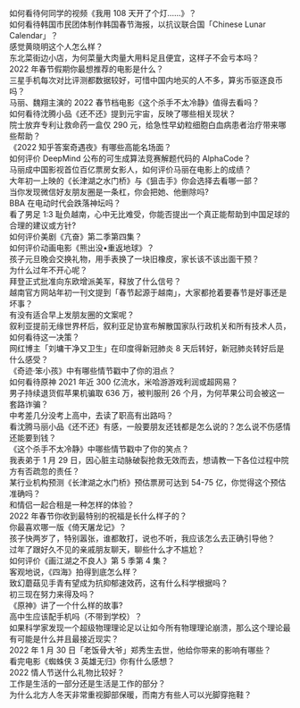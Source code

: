 如何看待何同学的视频《我用 108 天开了个灯......》？  
如何看待韩国市民团体制作韩国春节海报，以抗议联合国「Chinese Lunar Calendar」？  
感觉黄晓明这个人怎么样？  
东北菜街边小店，为何菜量大肉量大用料足且便宜，这样子不会亏本吗？  
2022 年春节假期你最想推荐的电影是什么？  
三星手机每次对比评测都数据较好，可惜中国内地买的人不多，算劣币驱逐良币吗？  
马丽、魏翔主演的 2022 春节档电影《这个杀手不太冷静》值得去看吗？  
如何看待沈腾小品《还不还》提到元宇宙，反映了哪些相关现状？  
院士放弃专利让救命药一盒仅 290 元，给急性早幼粒细胞白血病患者治疗带来哪些帮助？  
《2022 知乎答案奇遇夜》有哪些高能名场面？  
如何评价 DeepMind 公布的可生成算法竞赛解题代码的 AlphaCode？  
马丽成中国影视首位百亿票房女影人，如何评价马丽在电影上的成绩？  
大年初一上映的《长津湖之水门桥》与《狙击手》你会选择去看哪一部？  
当你发现微信好友朋友圈是一条杠，你会把她、他删除吗?  
BBA 在电动时代会跌落神坛吗？  
看了男足 1:3 耻负越南，心中无比难受，你能否提出一个真正能帮助到中国足球的合理的建议或方针?  
如何评价美剧《亢奋》第二季第四集？  
如何评价动画电影《熊出没•重返地球》？  
孩子元旦晚会交换礼物，用手表换了一块旧橡皮，家长该不该出面干预？  
为什么过年不开心呢？  
拜登正式批准向东欧增派美军，释放了什么信号？  
越南官方网站年初一刊文提到「春节起源于越南」，大家都抢着要春节是好事还是坏事？  
有没有适合早上发朋友圈的文案呢？  
叙利亚提前无缘世界杯后，叙利亚足协宣布解散国家队行政机关和所有技术人员，如何看待这一决策？  
网红博主「刘墉干净又卫生」在印度得新冠肺炎 8 天后转好，新冠肺炎转好后是什么感受？  
《奇迹·笨小孩》中有哪些情节戳中了你的泪点？  
如何看待原神 2021 年近 300 亿流水，米哈游游戏利润或超网易？  
男子持续退货假苹果机骗取 636 万，被判服刑 26 个月，为何苹果公司会被这一套路诈骗？  
中考差几分没考上高中，去读了职高有出路吗？  
看沈腾马丽小品《还不还》有感，一般要朋友还钱都是怎么说的？怎么说不伤感情还能要到钱？  
《这个杀手不太冷静》中哪些情节戳中了你的笑点？  
我表弟于 1 月 29 日，因心脏主动脉破裂抢救无效而去，想请教一下各位过程中院方有否疏忽的责任？  
某行业机构预测《长津湖之水门桥》预估票房可达到 54-75 亿，你觉得这个预估准确吗？  
和情侣一起合租是一种怎样的体验？  
2022 年春节你收到最特别的祝福是长什么样子的？  
你最喜欢哪一版《倚天屠龙记》？  
孩子快两岁了，特别嚣张，谁都敢打，说也不听，我应该怎么去正确引导他？  
过年了跟好久不见的亲戚朋友聊天，聊些什么才不尴尬？  
如何评价《画江湖之不良人》第 5 季第 4 集？  
客观地说，《四海》拍得到底怎么样？  
致幻蘑菇见手青有望成为抗抑郁速效药，这有什么科学根据吗？  
初三现在努力来得及吗？  
《原神》讲了一个什么样的故事?  
高中生应该配手机吗（不带到学校）？  
如果科学家发现一个超级物理理论足以让如今所有物理理论崩溃，那么这个理论最有可能是什么并且最接近现实？  
2022 年 1 月 30 日「老饭骨大爷」郑秀生去世，他给你带来的影响有哪些？  
看完电影《蜘蛛侠 3 英雄无归》你有什么感想？  
2022 情人节送什么礼物比较好？  
工作是生活的一部分还是生活是工作的部分？  
为什么北方人冬天非常重视脚部保暖，而南方有些人可以光脚穿拖鞋？  

